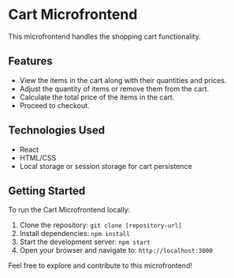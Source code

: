 # Cart Microfrontend

This microfrontend handles the shopping cart functionality.

## Features

- View the items in the cart along with their quantities and prices.
- Adjust the quantity of items or remove them from the cart.
- Calculate the total price of the items in the cart.
- Proceed to checkout.

## Technologies Used

- React
- HTML/CSS
- Local storage or session storage for cart persistence

## Getting Started

To run the Cart Microfrontend locally:

1. Clone the repository: `git clone [repository-url]`
2. Install dependencies: `npm install`
3. Start the development server: `npm start`
4. Open your browser and navigate to: `http://localhost:3000`

Feel free to explore and contribute to this microfrontend!
